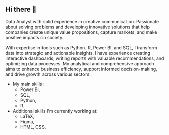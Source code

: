 ## Hi there 👋

Data Analyst with solid experience in creative communication. Passionate about solving problems and developing innovative solutions that help companies create unique value propositions, capture markets, and make positive impacts on society.

With expertise in tools such as Python, R, Power BI, and SQL, I transform data into strategic and actionable insights. I have experience creating interactive dashboards, writing reports with valuable recommendations, and optimizing data processes. My analytical and comprehensive approach aims to enhance business efficiency, support informed decision-making, and drive growth across various sectors.

- My main skills:
    - Power BI,
    - SQL,
    - Python,
    - R.
- Additional skills I'm currently working at:
    - LaTeX,
    - Figma,
    - HTML, CSS.

<!--
**gabrielmaia98/gabrielmaia98** is a ✨ _special_ ✨ repository because its `README.md` (this file) appears on your GitHub profile.

Here are some ideas to get you started:

- 🔭 I’m currently working on ...
- 🌱 I’m currently learning ...
- 👯 I’m looking to collaborate on ...
- 🤔 I’m looking for help with ...
- 💬 Ask me about ...
- 📫 How to reach me: ...
- 😄 Pronouns: ...
- ⚡ Fun fact: ...
-->
